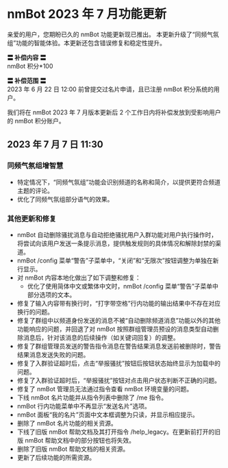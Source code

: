 # nmBot 2023 年 7 月功能更新

亲爱的用户，您期盼已久的 nmBot 功能更新现已推出。
本更新升级了“同频气氛组”功能的智能体验。本更新还包含错误修复和稳定性提升。

**〓 补偿内容 〓**  
nmBot 积分*100

**〓 补偿范围 〓**  
2023 年 6 月 22 日 12:00 前曾提交过名片申请，且已注册 nmBot 积分系统的用户。

我们将在 nmBot 2023 年 7 月版本更新后 2 个工作日内将补偿发放到受影响用户的 nmBot 积分账户。

## 2023 年 7 月 7 日 11:30

### 同频气氛组增智慧
- 特定情况下，“同频气氛组”功能会识别频道的名称和简介，以提供更符合频道主题的评论。
- 优化了同频气氛组部分语气的效果。

### 其他更新和修复
- nmBot 自动删除骚扰消息与自动拒绝骚扰用户入群功能对用户执行操作时，将尝试向该用户发送一条提示消息，提供触发规则的具体情况和解除封禁的渠道。
- nmBot /config 菜单“警告”子菜单中，“关闭”和“无限次”按钮调整为单独在新行显示。
- 对 nmBot 内容本地化做出了如下调整和修复：
    - 优化了使用简体中文或繁体中文时，nmBot /config 菜单“警告”子菜单中部分选项的文本。
- 修复了输入内容带有换行时，“打字带空格”行内功能的输出结果中不存在对应换行的问题。
- 修复了群组中以频道身份发送的消息不被“自动删除频道消息”功能以外的其他功能响应的问题，并回退了对 nmBot 按照群组管理员预设的消息类型自动删除消息后，针对该消息的后续操作（如关键词回复）的调整。
- 修复了群组管理员发送的警告指令消息在警告结果消息发送前被删除时，警告结果消息发送失败的问题。
- 修复了入群验证超时后，点击“举报骚扰”按钮后按钮状态始终显示为加载中的问题。
- 修复了入群验证超时后，“举报骚扰”按钮对点击用户状态判断不正确的问题。
- 修复了 nmBot 管理员无法通过指令查看 nmBot 环境变量的问题。
- 下线 nmBot 名片功能并从指令列表中删除了 /me 指令。
- nmBot 行内功能菜单中不再显示“发送名片”选项。
- nmBot 面板“我的名片”页面中文本框调整为只读，并显示相应提示。
- 删除了 nmBot 名片功能的相关资源。
- 下线了旧版 nmBot 帮助文档及其打开指令 /help_legacy。在更新前打开的旧版 nmBot 帮助文档中的部分按钮也将失效。 
- 删除了旧版 nmBot 帮助文档的相关资源。
- 更新了后续功能的所需资源。
